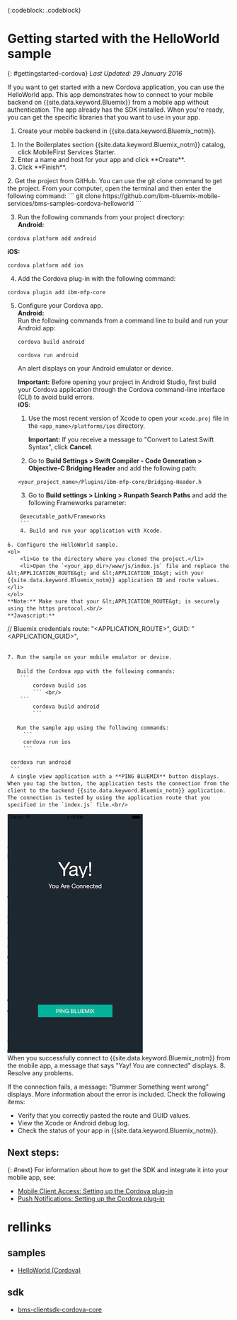 <!-- Attribute definitions -->
{:codeblock: .codeblock}

# Getting started with the HelloWorld sample
{: #gettingstarted-cordova}
*Last Updated: 29 January 2016*

If you want to get started with a new Cordova application, you can use the HelloWorld app. This app demonstrates how to connect to your mobile backend on {{site.data.keyword.Bluemix}} from a mobile app without authentication. The app already has the SDK installed. When you're ready, you can get the specific libraries that you want to use in your app.

1. Create your mobile backend in {{site.data.keyword.Bluemix_notm}}.
<ol>
	<li>In the Boilerplates section {{site.data.keyword.Bluemix_notm}} catalog, click MobileFirst Services Starter.</li>
    	<li>Enter a name and host for your app and click **Create**.</li>
    	<li>Click **Finish**. </li>
</ol>
2. Get the project from GitHub. You can  use the git clone command to get the project. From your computer, open the terminal and then enter the following command:
```
git clone https://github.com/ibm-bluemix-mobile-services/bms-samples-cordova-helloworld
```

3. Run the following commands from your project directory:<br/>
**Android:**
```
cordova platform add android
```
**iOS:**
```
cordova platform add ios
```

4. Add the Cordova plug-in with the following command:
```
cordova plugin add ibm-mfp-core
```

5. Configure your Cordova app. <br/>
 **Android:**
 <br/>Run the following commands from a command line to build and run your Android app:
	 ```
	 cordova build android
	 ```
	 ```
	 cordova run android
	 ```

	 An alert displays on your Android emulator or device.

	 **Important:** Before opening your project in Android Studio, first build your Cordova application through the Cordova command-line interface (CLI) to avoid build errors.
	 <br/>
 **iOS**:

    1. Use the most recent version of Xcode to open your `xcode.proj` file in the `<app_name>/platforms/ios` directory.

		**Important:** If you receive a message to "Convert to Latest Swift Syntax", click **Cancel**.

	2. Go to **Build Settings > Swift Compiler - Code Generation > Objective-C Bridging Header** and add the following path:
	```
	<your_project_name>/Plugins/ibm-mfp-core/Bridging-Header.h
	```
	3. Go to **Build settings > Linking > Runpath Search Paths** and add the following Frameworks parameter:
```
	@executable_path/Frameworks
	```
	4. Build and run your application with Xcode.

6. Configure the HelloWorld sample.
<ol>
	<li>Go to the directory where you cloned the project.</li>
	<li>Open the `<your_app_dir>/www/js/index.js` file and replace the &lt;APPLICATION_ROUTE&gt; and &lt;APPLICATION_ID&gt; with your {{site.data.keyword.Bluemix_notm}} application ID and route values.</li>
</ol>
**Note:** Make sure that your &lt;APPLICATION_ROUTE&gt; is securely using the https protocol.<br/>
**Javascript:**
```
// Bluemix credentials
route: "<APPLICATION_ROUTE>",
GUID: "<APPLICATION_GUID>",
```

7. Run the sample on your mobile emulator or device.

   Build the Cordova app with the following commands:
  	```
		cordova build ios
		``` <br/>
    ```
		cordova build android
		```

   Run the sample app using the following commands:
	 ```
	 cordova run ios
	 ```
   ```
	 cordova run android
	 ```
	 A single view application with a **PING BLUEMIX** button displays. When you tap the button, the application tests the connection from the client to the backend {{site.data.keyword.Bluemix_notm}} application. The connection is tested by using the application route that you specified in the `index.js` file.<br/>
![Hello World application successfully connected to Bluemix](images/yayconnected.jpg "Figure 1. Hello World application successfully connected to Bluemix")<br/>
When you successfully connect to {{site.data.keyword.Bluemix_notm}} from the mobile app, a message that says "Yay! You are connected" displays.
8. Resolve any problems.<br/>
<!--![Hello World application not connected to Bluemix](images/bummer_android.jpg "Figure 2. Hello World application not connected to Bluemix")-->
If the connection fails, a message: "Bummer Something went wrong" displays. More information about the error is included.
Check the following items:
 * Verify that you correctly pasted the route and GUID values.
 * View the Xcode or Android debug log.
 * Check the status of your app in {{site.data.keyword.Bluemix_notm}}.

## Next steps:
{: #next}
For information about how to get the SDK and integrate it into your mobile app, see:
* [Mobile Client Access: Setting up the Cordova plug-in](../services/mobileaccess/getting-started-cordova.html)
* [Push Notifications: Setting up the Cordova plug-in](../mobilepush/enablepush_cordova.html#setup_sdk_cordova)

# rellinks

## samples
   * [HelloWorld (Cordova)](https://github.com/ibm-bluemix-mobile-services/bms-samples-cordova-helloworld)

## sdk
   * [bms-clientsdk-cordova-core](https://github.com/ibm-bluemix-mobile-services/bms-clientsdk-cordova-plugin-core)

<!--## api
   * [Core API](https://www.{DomainName}/docs/api/content/api/mobilefirst/cordova/core-api-doc/overview-summary.html)
-->

